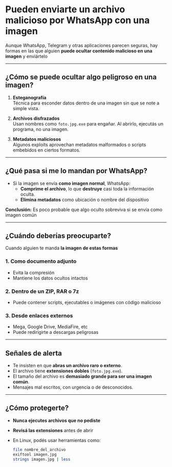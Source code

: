 # Pueden enviarte un archivo malicioso por WhatsApp con una imagen

Aunque WhatsApp, Telegram y otras aplicaciones parecen seguras, hay formas en las que alguien **puede ocultar contenido malicioso en una imagen** y enviártelo

---

## ¿Cómo se puede ocultar algo peligroso en una imagen?

1. **Esteganografía**  
   Técnica para esconder datos dentro de una imagen sin que se note a simple vista.

2. **Archivos disfrazados**  
   Usan nombres como `foto.jpg.exe` para engañar. Al abrirlo, ejecutás un programa, no una imagen.

3. **Metadatos maliciosos**  
   Algunos exploits aprovechan metadatos malformados o scripts embebidos en ciertos formatos.

---

## ¿Qué pasa si me lo mandan por WhatsApp?

- Si la imagen se envía **como imagen normal**, WhatsApp:
  - **Comprime el archivo**, lo que **destruye** casi toda la información oculta.
  - **Elimina metadatos** como ubicación o nombre del dispositivo

**Conclusión:** Es poco probable que algo oculto sobreviva si se envía como imagen común

---

## ¿Cuándo deberías preocuparte?

Cuando alguien te manda **la imagen de estas formas**

### 1. **Como documento adjunto**
- Evita la compresión
- Mantiene los datos ocultos intactos

### 2. **Dentro de un ZIP, RAR o 7z**
- Puede contener scripts, ejecutables o imágenes con código malicioso

### 3. **Desde enlaces externos**
- Mega, Google Drive, MediaFire, etc
- Puede redirigirte a descargas peligrosas

---

## Señales de alerta

- Te insisten en que **abras un archivo raro o externo**.
- El archivo tiene **extensiones dobles** (`foto.jpg.exe`).
- El tamaño del archivo es **demasiado grande para ser una imagen común**.
- Mensajes mal escritos, con urgencia o de desconocidos.

---

## ¿Cómo protegerte?

- **Nunca ejecutes archivos que no pediste**

- **Revisá las extensiones** antes de abrir

- En Linux, podés usar herramientas como:

  ```bash
  file nombre_del_archivo
  exiftool imagen.jpg
  strings imagen.jpg | less
